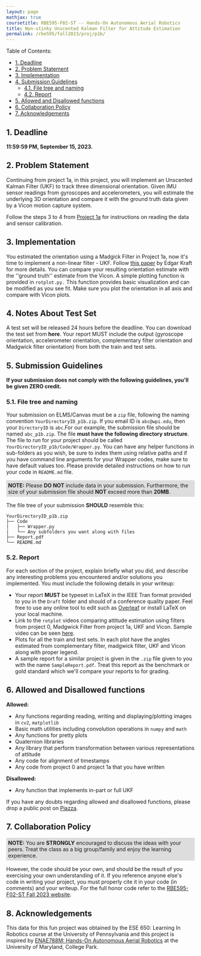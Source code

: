 ```yaml
---
layout: page
mathjax: true
coursetitle: RBE595-F02-ST -- Hands-On Autonomous Aerial Robotics
title: Non-stinky Unscented Kalman Filter for Attitude Estimation 
permalink: /rbe595/fall2023/proj/p1b/
---
```


Table of Contents:
- [1. Deadline](#due)
- [2. Problem Statement](#prob)
- [3. Implementation](#implementation)
- [4. Submission Guidelines](#sub)
  - [4.1. File tree and naming](#files)
  - [4.2. Report](#report)
- [5. Allowed and Disallowed functions](#funcs)
- [6. Collaboration Policy](#coll)
- [7. Acknowledgements](#ack)

<a name='due'></a>
## 1. Deadline 
**11:59:59 PM, September 15, 2023.**

<a name='prob'></a>
## 2. Problem Statement 
Continuing from project 1a, in this project, you will implement an Unscented Kalman Filter (UKF) to track three dimensional orientation. Given IMU sensor readings from gyroscopes and accelerometers, you will estimate the underlying 3D orientation and compare it with the ground truth data given by a Vicon motion capture system. 

Follow the steps 3 to 4 from [Project 1a](https://rbe549.github.io/rbe595/fall2023/proj/p1a/) for instructions on reading the data and sensor calibration.


<a name='implementation'></a>
## 3. Implementation
You estimated the orientation using a Madgick Filter in Project 1a, now it's time to implement a non-linear filter - UKF. Follow [this paper](https://ieeexplore.ieee.org/document/1257247) by Edgar Kraft for more details.  You can compare your resulting orientation estimate with the ''ground truth'' estimate from the Vicon. A simple plotting function is provided in `rotplot.py.` This function provides basic visualization and can be modified as you see fit. Make sure you plot the orientation in all axis and compare with Vicon plots.

<a name='testset'></a>
## 4. Notes About Test Set
A test set will be released 24 hours before the deadline. You can download the test set from <b>here</b>. Your report MUST include the output (gyroscope orientation, accelerometer orientation, complementary filter orientation and Madgwick filter orientation) from both the train and test sets. 


<a name='sub'></a>

## 5. Submission Guidelines

**If your submission does not comply with the following guidelines, you'll be given ZERO credit.**

### 5.1. File tree and naming

Your submission on ELMS/Canvas must be a ``zip`` file, following the naming convention ``YourDirectoryID_p1b.zip``. If you email ID is ``abc@wpi.edu``, then your ``DirectoryID`` is ``abc``.For our example, the submission file should be named ``abc_p1b.zip``. The file **must have the following directory structure**. The file to run for your project should be called ``YourDirectoryID_p1b/Code/Wrapper.py``. You can have any helper functions in sub-folders as you wish, be sure to index them using relative paths and if you have command line arguments for your Wrapper codes, make sure to have default values too. Please provide detailed instructions on how to run your code in ``README.md`` file. 

<p style="background-color:#ddd; padding:5px">
<b>NOTE:</b> 
Please <b>DO NOT</b> include data in your submission. Furthermore, the size of your submission file should <b>NOT</b> exceed more than <b>20MB</b>.
</p>

The file tree of your submission <b>SHOULD</b> resemble this:

```
YourDirectoryID_p1b.zip
├── Code
|   ├── Wrapper.py
|   └── Any subfolders you want along with files
├── Report.pdf
└── README.md
```

<a name='report'></a>

### 5.2. Report

For each section of the project, explain briefly what you did, and describe any interesting problems you encountered and/or solutions you implemented. You must include the following details in your writeup:

- Your report **MUST** be typeset in LaTeX in the IEEE Tran format provided to you in the ``Draft`` folder and should of a conference quality paper. Feel free to use any online tool to edit such as [Overleaf](https://www.overleaf.com) or install LaTeX on your local machine.
- Link to the `rotplot` videos comparing attitude estimation using filters from project 0, Madgwick Filter from project 1a, UKF and Vicon. Sample video can be seen [here](https://www.youtube.com/watch?feature=player_embedded&v=iCe3o-9moUM).
- Plots for all the train and test sets. In each plot have the angles estimated from complementary filter, madgwick filter, UKF and Vicon along with proper legend.  
- A sample report for a similar project is given in the `.zip` file given to you with the name `SampleReport.pdf`. Treat this report as the benchmark or gold standard which we'll compare your reports to for grading.


<a name='funcs'></a>

## 6. Allowed and Disallowed functions

<b> Allowed:</b>

- Any functions regarding reading, writing and displaying/plotting images in `cv2`, `matplotlib`
- Basic math utilities including convolution operations in `numpy` and `math`
- Any functions for pretty plots
- Quaternion libraries
- Any library that perform transformation between various representations of attitude
- Any code for alignment of timestamps
- Any code from project 0 and project 1a that you have written



<b> Disallowed:</b>

- Any function that implements in-part or full UKF

If you have any doubts regarding allowed and disallowed functions, please drop a public post on [Piazza](https://piazza.com/wpi/fall2023/rbe595). 

<a name='coll'></a>

## 7. Collaboration Policy
<p style="background-color:#ddd; padding:5px">
<b>NOTE:</b> 
You are <b>STRONGLY</b> encouraged to discuss the ideas with your peers. Treat the class as a big group/family and enjoy the learning experience. 
</p>

However, the code should be your own, and should be the result of you exercising your own understanding of it. If you reference anyone else's code in writing your project, you must properly cite it in your code (in comments) and your writeup. For the full honor code refer to the [RBE595-F02-ST Fall 2023 website](https://nitinjsanket.github.io/teaching/rbe595/fall2023.html).

<a name='ack'></a>

## 8. Acknowledgements

This data for this fun project was obtained by the ESE 650: Learning In Robotics course at the University of Pennsylvania and this project is inspired by <a href="https://prg.cs.umd.edu/enae788m">ENAE788M: Hands-On Autonomous Aerial Robotics</a> at the University of Maryland, College Park. 
